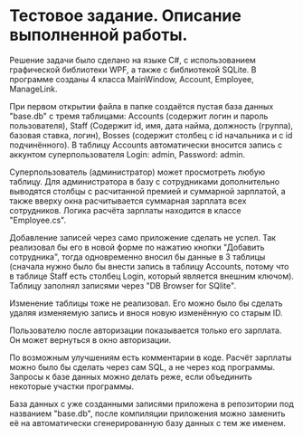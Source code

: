# Тестовое задание. Описание выполненной работы.
Решение задачи было сделано на языке C#, с использованием графической библиотеки WPF, а также с библиотекой SQLite. В программе созданы 4 класса MainWindow, Account, Employee, ManageLink. 

При первом открытии файла в папке создаётся пустая база данных "base.db" с тремя таблицами: Accounts (содержит логин и пароль пользователя), Staff (Содержит id, имя, дата найма, должность (группа), базовая ставка, логин), Bosses (содержит столбец с id начальника и с id подчинённого). В таблицу Accounts автоматически вносится запись с аккунтом суперпользователя Login: admin, Password: admin.

Суперпользователь (администратор) может просмотреть любую таблицу. Для администратора в базу с сотрудниками дополнительно выводятся столбцы с расчитанной премией и суммарной зарплатой, а также вверху окна расчитывается суммарная зарплата всех сотрудников. Логика расчёта зарплаты находится в классе "Employee.cs".

Добавление записей через само приложение сделать не успел. Так реализовал бы его в новой форме по нажатию кнопки "Добавить сотрудника", тогда одновременно вносил бы данные в 3 таблицы (сначала нужно было бы внести запись в таблицу Accounts, потому что в таблице Staff есть столбец Login, который является внешним ключом). Таблицу заполнял записями через "DB Browser for SQlite".

Изменение таблицы тоже не реализовал. Его можно было бы сделать удаляя изменяемую запись и внося новую изменённую со старым ID.

Пользователю после авторизации показывается только его зарплата. Он может вернуться в окно авторизации.

По возможным улучшениям есть комментарии в коде. Расчёт зарплаты можно было бы сделать через сам SQL, а не через код программы. Запросы к базе данных можно делать реже, если объединить некоторые участки программы.

База данных с уже созданными записями приложена в репозитории под названием "base.db", после компиляции приложения можно заменить её на автоматически сгенерированную базу данных с тем же именем.
